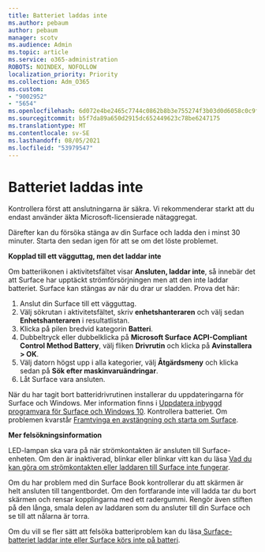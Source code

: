 ```yaml
---
title: Batteriet laddas inte
ms.author: pebaum
author: pebaum
manager: scotv
ms.audience: Admin
ms.topic: article
ms.service: o365-administration
ROBOTS: NOINDEX, NOFOLLOW
localization_priority: Priority
ms.collection: Adm_O365
ms.custom:
- "9002952"
- "5654"
ms.openlocfilehash: 6d072e4be2465c7744c0862b8b3e755274f3b03d0d6058c0c9f7bf23bef8abbd
ms.sourcegitcommit: b5f7da89a650d2915dc652449623c78be6247175
ms.translationtype: MT
ms.contentlocale: sv-SE
ms.lasthandoff: 08/05/2021
ms.locfileid: "53979547"
---
```

# <a name="battery-wont-charge"></a>Batteriet laddas inte

Kontrollera först att anslutningarna är säkra. Vi rekommenderar starkt att du endast använder äkta Microsoft-licensierade nätaggregat.

Därefter kan du försöka stänga av din Surface och ladda den i minst 30 minuter. Starta den sedan igen för att se om det löste problemet.

**Kopplad till ett vägguttag, men det laddar inte**

Om batteriikonen i aktivitetsfältet visar **Ansluten, laddar inte**, så innebär det att Surface har upptäckt strömförsörjningen men att den inte laddar batteriet. Surface kan stängas av när du drar ur sladden. Prova det här:

1. Anslut din Surface till ett vägguttag.
2. Välj sökrutan i aktivitetsfältet, skriv **enhetshanteraren** och välj sedan **Enhetshanteraren** i resultatlistan.
3. Klicka på pilen bredvid kategorin **Batteri**.
4. Dubbeltryck eller dubbelklicka på **Microsoft Surface ACPI-Compliant Control Method Battery**, välj fliken **Drivrutin** och klicka på **Avinstallera > OK**.
5. Välj datorn högst upp i alla kategorier, välj **Åtgärdsmeny** och klicka sedan på **Sök efter maskinvaruändringar**.
6. Låt Surface vara ansluten.

När du har tagit bort batteridrivrutinen installerar du uppdateringarna för Surface och Windows. Mer information finns i [Uppdatera inbyggd programvara för Surface och Windows 10](https://support.microsoft.com/help/4023505). Kontrollera batteriet. Om problemen kvarstår [Framtvinga en avstängning och starta om Surface](https://support.microsoft.com/help/4036280/surface-force-a-shut-down-and-restart-your-surface).

**Mer felsökningsinformation**

LED-lampan ska vara på när strömkontakten är ansluten till Surface-enheten. Om den är inaktiverad, blinkar eller blinkar vitt kan du läsa [Vad du kan göra om strömkontakten eller laddaren till Surface inte fungerar](https://support.microsoft.com/help/4484763/surface-fix-issues-with-your-power-supply). 

Om du har problem med din Surface Book kontrollerar du att skärmen är helt ansluten till tangentbordet. Om den fortfarande inte vill ladda tar du bort skärmen och rensar kopplingarna med ett radergummi. Rengör även stiften på den långa, smala delen av laddaren som du ansluter till din Surface och se till att nålarna är torra.

Om du vill se fler sätt att felsöka batteriproblem kan du läsa[ Surface-batteriet laddar inte eller Surface körs inte på batteri](https://support.microsoft.com/help/4023536/surface-surface-battery-wont-charge).
